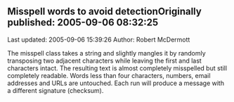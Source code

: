 ## Misspell words to avoid detectionOriginally published: 2005-09-06 08:32:25 
Last updated: 2005-09-06 15:39:26 
Author: Robert McDermott 
 
The misspell class takes a string and slightly mangles it by randomly transposing two adjacent characters while leaving the first and last characters intact. The resulting text is almost completely misspelled but still completely readable. Words less than four characters, numbers, email addresses and URLs are untouched. Each run will produce a message with a different signature (checksum).